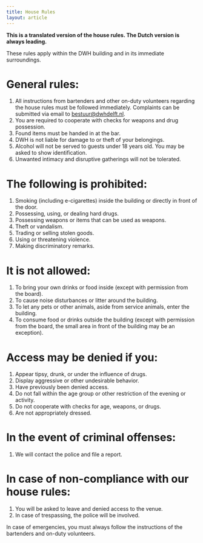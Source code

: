 ```yaml
---
title: House Rules
layout: article
---
```


**This is a translated version of the house rules. The Dutch version is always leading.**

These rules apply within the DWH building and in its immediate surroundings.

# General rules:

1. All instructions from bartenders and other on-duty volunteers regarding the house rules must be followed immediately. Complaints can be submitted via email to bestuur@dwhdelft.nl.
2. You are required to cooperate with checks for weapons and drug possession.
3. Found items must be handed in at the bar.
4. DWH is not liable for damage to or theft of your belongings.
5. Alcohol will not be served to guests under 18 years old. You may be asked to show identification.
6. Unwanted intimacy and disruptive gatherings will not be tolerated.

# The following is prohibited:

1. Smoking (including e-cigarettes) inside the building or directly in front of the door.
2. Possessing, using, or dealing hard drugs.
3. Possessing weapons or items that can be used as weapons.
4. Theft or vandalism.
5. Trading or selling stolen goods.
6. Using or threatening violence.
7. Making discriminatory remarks.

# It is not allowed:

1. To bring your own drinks or food inside (except with permission from the board).
2. To cause noise disturbances or litter around the building.
3. To let any pets or other animals, aside from service animals, enter the building.
4. To consume food or drinks outside the building (except with permission from the board, the small area in front of the building may be an exception).

# Access may be denied if you:

1. Appear tipsy, drunk, or under the influence of drugs.
2. Display aggressive or other undesirable behavior.
3. Have previously been denied access.
4. Do not fall within the age group or other restriction of the evening or activity.
5. Do not cooperate with checks for age, weapons, or drugs.
6. Are not appropriately dressed.

# In the event of criminal offenses:

1. We will contact the police and file a report.

# In case of non-compliance with our house rules:

1. You will be asked to leave and denied access to the venue.
2. In case of trespassing, the police will be involved.

In case of emergencies, you must always follow the instructions of the bartenders and on-duty volunteers.
